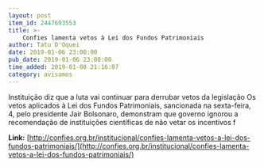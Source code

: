 ```yaml
---
layout: post
item_id: 2447693553
title: >-
    Confies lamenta vetos à Lei dos Fundos Patrimoniais
author: Tatu D'Oquei
date: 2019-01-06 23:00:00
pub_date: 2019-01-06 23:00:00
time_added: 2019-01-08 21:16:07
category: avisamos
---
```


Instituição diz que a luta vai continuar para derrubar vetos da legislação Os vetos aplicados à Lei dos Fundos Patrimoniais, sancionada na sexta-feira, 4, pelo presidente Jair Bolsonaro, demonstram que governo ignorou a recomendação de instituições científicas de não vetar os incentivos f

**Link:** [http://confies.org.br/institucional/confies-lamenta-vetos-a-lei-dos-fundos-patrimoniais/](http://confies.org.br/institucional/confies-lamenta-vetos-a-lei-dos-fundos-patrimoniais/)

